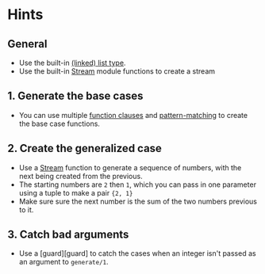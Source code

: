# Hints

## General

- Use the built-in [(linked) list type][list].
- Use the built-in [Stream][stream] module functions to create a stream

## 1. Generate the base cases

- You can use multiple [function clauses][multiple-fn-clauses] and [pattern-matching][pattern-matching] to create the base case functions.

## 2. Create the generalized case

- Use a [Stream][stream] function to generate a sequence of numbers, with the next being created from the previous.
- The starting numbers are `2` then `1`, which you can pass in one parameter using a tuple to make a pair `{2, 1}`
- Make sure sure the next number is the sum of the two numbers previous to it.

## 3. Catch bad arguments

- Use a [guard][guard] to catch the cases when an integer isn't passed as an argument to `generate/1`.

[guards]: https://hexdocs.pm/elixir/master/patterns-and-guards.html#guards
[list]: https://elixir-lang.org/getting-started/basic-types.html#linked-lists
[stream]: https://hexdocs.pm/elixir/Stream.html#content
[multiple-fn-clauses]: https://elixir-lang.org/getting-started/modules-and-functions.html#named-functions
[pattern-matching]: https://elixir-lang.org/getting-started/pattern-matching.html#pattern-matching-1

